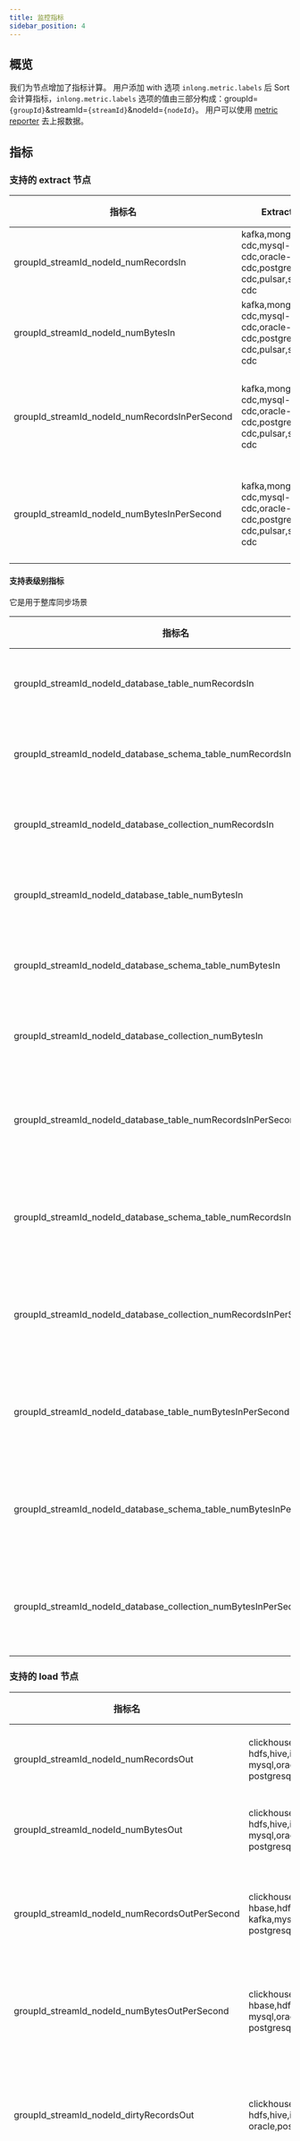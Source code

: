 ```yaml
---
title: 监控指标
sidebar_position: 4
---
```


## 概览

我们为节点增加了指标计算。 用户添加 with 选项 `inlong.metric.labels` 后 Sort 会计算指标，`inlong.metric.labels` 选项的值由三部分构成：groupId=`{groupId}`&streamId=`{streamId}`&nodeId=`{nodeId}`。
用户可以使用 [metric reporter](https://nightlies.apache.org/flink/flink-docs-release-1.13/zh/docs/deployment/metric_reporters/) 去上报数据。

## 指标

### 支持的 extract 节点

| 指标名 | Extract 节点 | 描述 |
|-------------|--------------|-------------|
| groupId_streamId_nodeId_numRecordsIn | kafka,mongodb-cdc,mysql-cdc,oracle-cdc,postgresql-cdc,pulsar,sqlserver-cdc | 输入记录数 |
| groupId_streamId_nodeId_numBytesIn | kafka,mongodb-cdc,mysql-cdc,oracle-cdc,postgresql-cdc,pulsar,sqlserver-cdc | 输入字节数 |
| groupId_streamId_nodeId_numRecordsInPerSecond | kafka,mongodb-cdc,mysql-cdc,oracle-cdc,postgresql-cdc,pulsar,sqlserver-cdc | 每秒输入记录数 |
| groupId_streamId_nodeId_numBytesInPerSecond | kafka,mongodb-cdc,mysql-cdc,oracle-cdc,postgresql-cdc,pulsar,sqlserver-cdc | 每秒输入字节数 |

#### 支持表级别指标
它是用于整库同步场景

| 指标名 | Extract 节点 | 描述 |
|-------------|--------------|-------------|
| groupId_streamId_nodeId_database_table_numRecordsIn | mysql-cdc | 输入记录数 |
| groupId_streamId_nodeId_database_schema_table_numRecordsIn | oracle-cdc,postgresql-cdc | 输入记录数 |
| groupId_streamId_nodeId_database_collection_numRecordsIn | mongodb-cdc | 输入记录数 |
| groupId_streamId_nodeId_database_table_numBytesIn | mysql-cdc | 输入字节数 |
| groupId_streamId_nodeId_database_schema_table_numBytesIn | oracle-cdc,postgresql-cdc | 输入字节数 |
| groupId_streamId_nodeId_database_collection_numBytesIn | mongodb-cdc | 输入字节数 |
| groupId_streamId_nodeId_database_table_numRecordsInPerSecond | mysql-cdc | 每秒输入记录数 |
| groupId_streamId_nodeId_database_schema_table_numRecordsInPerSecond | oracle-cdc,postgresql-cdc | 每秒输入记录数 |
| groupId_streamId_nodeId_database_collection_numRecordsInPerSecond | mongodb-cdc | 每秒输入记录数 |
| groupId_streamId_nodeId_database_table_numBytesInPerSecond | mysql-cdc | 每秒输入字节数 |
| groupId_streamId_nodeId_database_schema_table_numBytesInPerSecond | oracle-cdc,postgresql-cdc | 每秒输入字节数 |
| groupId_streamId_nodeId_database_collection_numBytesInPerSecond | mongodb-cdc | 每秒输入字节数 |

### 支持的 load 节点

| 指标名 | Load 节点 | 描述 |
|-------------|-----------|-------------|
| groupId_streamId_nodeId_numRecordsOut | clickhouse,elasticsearch,greenplum,hbase,<br/>hdfs,hive,iceberg,kafka,<br/>mysql,oracle,postgresql,sqlserver,tdsql-postgresql | 输出记录数 |
| groupId_streamId_nodeId_numBytesOut |  clickhouse,elasticsearch,greenplum,hbase,<br/>hdfs,hive,iceberg,kafka,<br/>mysql,oracle,postgresql,sqlserver,tdsql-postgresql | 输出字节数 |
| groupId_streamId_nodeId_numRecordsOutPerSecond |  clickhouse,elasticsearch,greenplum,<br/>hbase,hdfs,hive,iceberg,<br/>kafka,mysql,oracle,postgresql,sqlserver,tdsql-postgresql | 每秒输出记录数 |
| groupId_streamId_nodeId_numBytesOutPerSecond |  clickhouse,elasticsearch,greenplum,<br/>hbase,hdfs,hive,iceberg,kafka,<br/>mysql,oracle,postgresql,sqlserver,tdsql-postgresql | 每秒输出字节数 |
| groupId_streamId_nodeId_dirtyRecordsOut |  clickhouse,elasticsearch,greenplum,hbase,<br/>hdfs,hive,iceberg,kafka,mysql,<br/>oracle,postgresql,sqlserver,tdsql-postgresql | 输出脏数据记录数 |
| groupId_streamId_nodeId_dirtyBytesOut |  clickhouse,elasticsearch,greenplum,hbase,<br/>hdfs,hive,iceberg,kafka,mysql,<br/>oracle,postgresql,sqlserver,tdsql-postgresql | 输出脏数据字节数 |


### 支持表级别指标
它是用于整库同步场景

| 指标名 | Load node | 描述 |
|-------------|-----------|-------------|
| groupId_streamId_nodeId_database_table_numRecordsOut | doris,iceberg,starRocks | 输出记录数据 |
| groupId_streamId_nodeId_database_schema_table_numRecordsOut | postgresql | 输出记录数据 |
| groupId_streamId_nodeId_topic_numRecordsOut | kafka | 输出记录数据 |
| groupId_streamId_nodeId_database_table_numBytesOut | doris,iceberg,starRocks | 输出字节数据 |
| groupId_streamId_nodeId_database_schema_table_numBytesOut | postgresql | 输出字节数据 |
| groupId_streamId_nodeId_topic_numBytesOut | kafka | 输出字节数据 |
| groupId_streamId_nodeId_database_table_numRecordsOutPerSecond | doris,iceberg,starRocks | 每秒记录数据 |
| groupId_streamId_nodeId_database_schema_table_numRecordsOutPerSecond | postgresql | 每秒记录数据 |
| groupId_streamId_nodeId_topic_numRecordsOutPerSecond | kafka | 每秒记录数据 |
| groupId_streamId_nodeId_database_table_numBytesOutPerSecond | doris,iceberg,starRocks | 每秒输出字节数量 |
| groupId_streamId_nodeId_database_schema_table_numBytesOutPerSecond | postgresql | 每秒输出字节数量 |
| groupId_streamId_nodeId_topic_numBytesOutPerSecond | kafka | 每秒输出字节数量 |
| groupId_streamId_nodeId_database_table_dirtyRecordsOut | doris,iceberg,starRocks | 输出脏数据记录数 |
| groupId_streamId_nodeId_database_schema_table_dirtyRecordsOut | postgresql | 输出脏数据记录数 |
| groupId_streamId_nodeId_topic_dirtyRecordsOut | kafka | 输出脏数据记录数 |
| groupId_streamId_nodeId_database_table_dirtyBytesOut | doris,iceberg,starRocks | 输出脏数据字节数据 |
| groupId_streamId_nodeId_database_schema_table_dirtyBytesOut | postgresql | 输出脏数据字节数据 |
| groupId_streamId_nodeId_topic_dirtyBytesOut | kafka | 输出脏数据字节数据 |

## 用法

这里将介绍一个同步MYSQL数据到PostgreSQL的例子，同时介绍指标的使用。

* flink sql 的使用
```sql

 create table `table_groupId_streamId_nodeId1`(
     `id` INT,
    `name` INT,
    `age` STRING,
    PRIMARY KEY(`id`) NOT ENFORCED)
    WITH (
        'connector' = 'mysql-cdc-inlong',
        'hostname' = 'xxxx',
        'username' = 'xxx',
        'password' = 'xxx',
        'database-name' = 'test',
        'scan.incremental.snapshot.enabled' = 'true',
        'server-time-zone' = 'GMT+8',
        'table-name' = 'user',
        'inlong.metric' = 'mysqlGroup&mysqlStream&mysqlNode1'
);

 CREATE TABLE `table_groupId_streamId_nodeId2`(
     PRIMARY KEY (`id`) NOT ENFORCED,
     `id` INT,
     `name` STRING,
     `age` INT)
     WITH (
         'connector' = 'jdbc-inlong',
         'url' = 'jdbc:postgresql://ip:5432/postgres',
         'username' = 'postgres',
         'password' = 'inlong',
         'table-name' = 'public.user',
         'inlong.metric' = 'pggroup&pgStream&pgNode'
         );

 INSERT INTO `table_groupId_streamId_nodeId2`
 SELECT
     `id`,
     `name`,
     `age`
 FROM `table_groupId_streamId_nodeId1`;
```

* 我们可以在flink-conf.yaml中添加metric report配置

```yaml
metric.reporters: promgateway
metrics.reporter.promgateway.class: org.apache.flink.metrics.prometheus.PrometheusPushGatewayReporter
metrics.reporter.promgateway.host: ip
metrics.reporter.promgateway.port: 9091
metrics.reporter.promgateway.interval: 60 SECONDS
```
`ip` 和 `port` 是你的 [pushgateway](https://github.com/prometheus/pushgateway/releases) 的配置。

* 执行上面的sql后，我们可以访问 pushgateway 的 url: http://ip:port

当我们使用的 metric report 是 `org.apache.flink.metrics.prometheus.PrometheusPushGatewayReporter` 指标名将添加前缀 `flink_taskmanager_job_task_operator`。  
我们可以看到完整的指标名如下:    
 `flink_taskmanager_job_task_operator_groupId_streamId_nodeId_numRecordsIn`,  
 `flink_taskmanager_job_task_operator_groupId_streamId_nodeId_numBytesIn`,  
 `flink_taskmanager_job_task_operator_groupId_streamId_nodeId_numRecordsInPerSecond`,  
 `flink_taskmanager_job_task_operator_groupId_streamId_nodeId_numBytesInPerSecond`,  
 `flink_taskmanager_job_task_operator_groupId_streamId_nodeId_numRecordsOut`,  
 `flink_taskmanager_job_task_operator_groupId_streamId_nodeId_numBytesOut`,  
 `flink_taskmanager_job_task_operator_groupId_streamId_nodeId_numRecordsOutPerSecond`,  
 `flink_taskmanager_job_task_operator_groupId_streamId_nodeId_numBytesOutPerSecond`.


